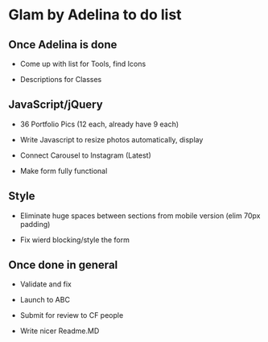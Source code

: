 # Glam by Adelina to do list

## Once Adelina is done

* Come up with list for Tools, find Icons

* Descriptions for Classes

## JavaScript/jQuery

* 36 Portfolio Pics (12 each, already have 9 each)

* Write Javascript to resize photos automatically, display

* Connect Carousel to Instagram (Latest)

* Make form fully functional

## Style

* Eliminate huge spaces between sections from mobile version (elim 70px padding)

* Fix wierd blocking/style the form

## Once done in general

* Validate and fix

* Launch to ABC

* Submit for review to CF people

* Write nicer Readme.MD